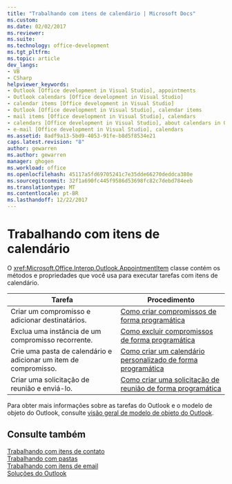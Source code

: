 ```yaml
---
title: "Trabalhando com itens de calendário | Microsoft Docs"
ms.custom: 
ms.date: 02/02/2017
ms.reviewer: 
ms.suite: 
ms.technology: office-development
ms.tgt_pltfrm: 
ms.topic: article
dev_langs:
- VB
- CSharp
helpviewer_keywords:
- Outlook [Office development in Visual Studio], appointments
- Outlook calendars [Office development in Visual Studio]
- calendar items [Office development in Visual Studio]
- Outlook [Office development in Visual Studio], calendar items
- mail items [Office development in Visual Studio], calendars
- calendars [Office development in Visual Studio], about calendars in Outlook
- e-mail [Office development in Visual Studio], calendars
ms.assetid: 8adf9a13-5bd9-4053-91fe-b8d5f8534e21
caps.latest.revision: "8"
author: gewarren
ms.author: gewarren
manager: ghogen
ms.workload: office
ms.openlocfilehash: 45117a5fd69705241c7e35dde66270deddca380e
ms.sourcegitcommit: 32f1a690fc445f9586d53698fc82c7debd784eeb
ms.translationtype: MT
ms.contentlocale: pt-BR
ms.lasthandoff: 12/22/2017
---
```

# <a name="working-with-calendar-items"></a>Trabalhando com itens de calendário
  O <xref:Microsoft.Office.Interop.Outlook.AppointmentItem> classe contém os métodos e propriedades que você usa para executar tarefas com itens de calendário.  
  
|Tarefa|Procedimento|  
|----------|---------------|  
|Criar um compromisso e adicionar destinatários.|[Como criar compromissos de forma programática](../vsto/how-to-programmatically-create-appointments.md)|  
|Exclua uma instância de um compromisso recorrente.|[Como excluir compromissos de forma programática](../vsto/how-to-programmatically-delete-appointments.md)|  
|Crie uma pasta de calendário e adicionar um item de compromisso.|[Como criar um calendário personalizado de forma programática](../vsto/how-to-programmatically-create-a-custom-calendar.md)|  
|Criar uma solicitação de reunião e enviá-lo.|[Como criar uma solicitação de reunião de forma programática](../vsto/how-to-programmatically-create-a-meeting-request.md)|  
  
 Para obter mais informações sobre as tarefas do Outlook e o modelo de objeto do Outlook, consulte [visão geral de modelo de objeto do Outlook](../vsto/outlook-object-model-overview.md).  
  
## <a name="see-also"></a>Consulte também  
 [Trabalhando com itens de contato](../vsto/working-with-contact-items.md)   
 [Trabalhando com pastas](../vsto/working-with-folders.md)   
 [Trabalhando com itens de email](../vsto/working-with-mail-items.md)   
 [Soluções do Outlook](../vsto/outlook-solutions.md)  
  
  